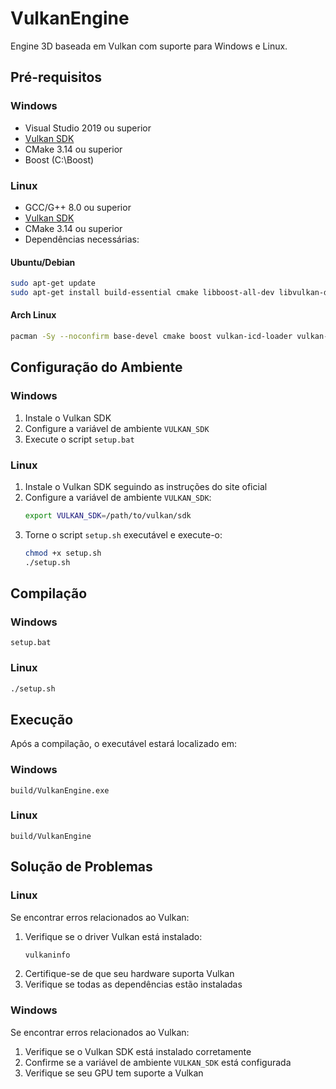 # VulkanEngine

Engine 3D baseada em Vulkan com suporte para Windows e Linux.

## Pré-requisitos

### Windows
- Visual Studio 2019 ou superior
- [Vulkan SDK](https://vulkan.lunarg.com/sdk/home#windows)
- CMake 3.14 ou superior
- Boost (C:\Boost)

### Linux
- GCC/G++ 8.0 ou superior
- [Vulkan SDK](https://vulkan.lunarg.com/sdk/home#linux)
- CMake 3.14 ou superior
- Dependências necessárias:

#### Ubuntu/Debian

```bash
sudo apt-get update
sudo apt-get install build-essential cmake libboost-all-dev libvulkan-dev vulkan-tools libx11-dev libxrandr-dev libxinerama-dev libxcursor-dev libxi-dev
```

#### Arch Linux

```bash
pacman -Sy --noconfirm base-devel cmake boost vulkan-icd-loader vulkan-tools vulkan-headers libx11 libxrandr libxinerama libxcursor libxi
```

## Configuração do Ambiente

### Windows
1. Instale o Vulkan SDK
2. Configure a variável de ambiente `VULKAN_SDK`
3. Execute o script `setup.bat`

### Linux
1. Instale o Vulkan SDK seguindo as instruções do site oficial
2. Configure a variável de ambiente `VULKAN_SDK`:
   ```bash
   export VULKAN_SDK=/path/to/vulkan/sdk
   ```
3. Torne o script `setup.sh` executável e execute-o:
   ```bash
   chmod +x setup.sh
   ./setup.sh
   ```

## Compilação

### Windows
```batch
setup.bat
```

### Linux
```bash
./setup.sh
```

## Execução
Após a compilação, o executável estará localizado em:

### Windows
```
build/VulkanEngine.exe
```

### Linux
```
build/VulkanEngine
```

## Solução de Problemas

### Linux
Se encontrar erros relacionados ao Vulkan:
1. Verifique se o driver Vulkan está instalado:
   ```bash
   vulkaninfo
   ```
2. Certifique-se de que seu hardware suporta Vulkan
3. Verifique se todas as dependências estão instaladas

### Windows
Se encontrar erros relacionados ao Vulkan:
1. Verifique se o Vulkan SDK está instalado corretamente
2. Confirme se a variável de ambiente `VULKAN_SDK` está configurada
3. Verifique se seu GPU tem suporte a Vulkan
